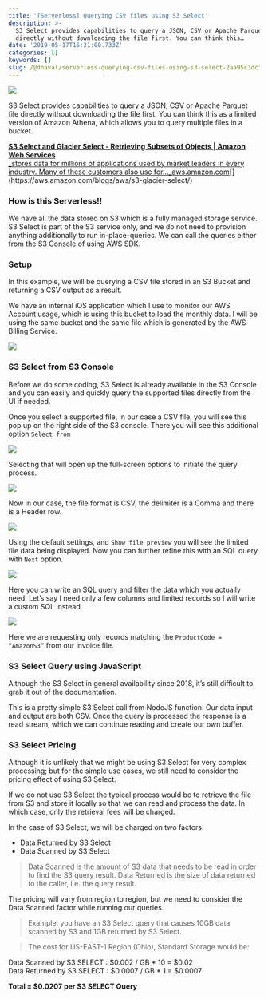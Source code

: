```yaml
---
title: '[Serverless] Querying CSV files using S3 Select'
description: >-
  S3 Select provides capabilities to query a JSON, CSV or Apache Parquet file
  directly without downloading the file first. You can think this…
date: '2019-05-17T16:31:00.733Z'
categories: []
keywords: []
slug: /@dhaval/serverless-querying-csv-files-using-s3-select-2aa95c3dcf3e
---
```


![](../img/1__yHNlQAB1CPHCOiTLEjSYbQ.png)

S3 Select provides capabilities to query a JSON, CSV or Apache Parquet file directly without downloading the file first. You can think this as a limited version of Amazon Athena, which allows you to query multiple files in a bucket.

[**S3 Select and Glacier Select - Retrieving Subsets of Objects | Amazon Web Services**  
_stores data for millions of applications used by market leaders in every industry. Many of these customers also use for…_aws.amazon.com](https://aws.amazon.com/blogs/aws/s3-glacier-select/ "https://aws.amazon.com/blogs/aws/s3-glacier-select/")[](https://aws.amazon.com/blogs/aws/s3-glacier-select/)

### How is this Serverless!!

We have all the data stored on S3 which is a fully managed storage service. S3 Select is part of the S3 service only, and we do not need to provision anything additionally to run in-place-queries. We can call the queries either from the S3 Console of using AWS SDK.

### Setup

In this example, we will be querying a CSV file stored in an S3 Bucket and returning a CSV output as a result.

We have an internal iOS application which I use to monitor our AWS Account usage, which is using this bucket to load the monthly data. I will be using the same bucket and the same file which is generated by the AWS Billing Service.

![](../img/1__mu3J3461lKK1JSVhRWVgSQ.png)

### S3 Select from S3 Console

Before we do some coding, S3 Select is already available in the S3 Console and you can easily and quickly query the supported files directly from the UI if needed.

Once you select a supported file, in our case a CSV file, you will see this pop up on the right side of the S3 console. There you will see this additional option `Select from`

![](../img/1__foyDiKDdA3AJIFY62ke67Q.png)

Selecting that will open up the full-screen options to initiate the query process.

![](../img/1__xUegFwL__Pr2Ah2uS2z3DQQ.png)

Now in our case, the file format is CSV, the delimiter is a Comma and there is a Header row.

![](../img/1__NY7lPVIa__MKYJq8V2omNbA.png)

Using the default settings, and `Show file preview` you will see the limited file data being displayed. Now you can further refine this with an SQL query with `Next` option.

![](../img/1__kg6C0KB6JVs3yWMaPkSD__w.png)

Here you can write an SQL query and filter the data which you actually need. Let’s say I need only a few columns and limited records so I will write a custom SQL instead.

![](../img/1__5VlgzU8HqJhGF3__3__frE6g.png)

Here we are requesting only records matching the `ProductCode = “AmazonS3”` from our invoice file.

### S3 Select Query using JavaScript

Although the S3 Select in general availability since 2018, it’s still difficult to grab it out of the documentation.

This is a pretty simple S3 Select call from NodeJS function. Our data input and output are both CSV. Once the query is processed the response is a read stream, which we can continue reading and create our own buffer.

### S3 Select Pricing

Although it is unlikely that we might be using S3 Select for very complex processing; but for the simple use cases, we still need to consider the pricing effect of using S3 Select.

If we do not use S3 Select the typical process would be to retrieve the file from S3 and store it locally so that we can read and process the data. In which case, only the retrieval fees will be charged.

In the case of S3 Select, we will be charged on two factors.

*   Data Returned by S3 Select
*   Data Scanned by S3 Select

> Data Scanned is the amount of S3 data that needs to be read in order to find the S3 query result. Data Returned is the size of data returned to the caller, i.e. the query result.

The pricing will vary from region to region, but we need to consider the Data Scanned factor while running our queries.

> Example: you have an S3 Select query that causes 10GB data scanned by S3 and 1GB returned by S3 Select.

> The cost for US-EAST-1 Region (Ohio), Standard Storage would be:

Data Scanned by S3 SELECT : $0.002 / GB \* 10 = $0.02  
Data Returned by S3 SELECT : $0.0007 / GB \* 1 = $0.0007

**Total = $0.0207 per S3 SELECT Query**